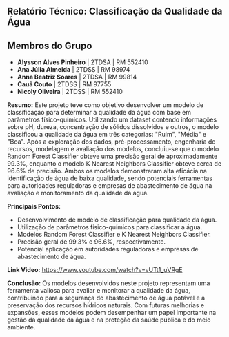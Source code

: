 
## Relatório Técnico: Classificação da Qualidade da Água

## Membros do Grupo

- **Alysson Alves Pinheiro** | 2TDSA | RM 552410  
- **Ana Júlia Almeida** | 2TDSS | RM 98974   
- **Anna Beatriz Soares** | 2TDSA | RM 99814   
- **Cauã Couto** | 2TDSS | RM 97755   
- **Nicoly Oliveira** | 2TDSS | RM 552410


**Resumo:**
Este projeto teve como objetivo desenvolver um modelo de classificação para determinar a qualidade da água com base em parâmetros físico-químicos. Utilizando um dataset contendo informações sobre pH, dureza, concentração de sólidos dissolvidos e outros, o modelo classificou a qualidade da água em três categorias: "Ruim", "Média" e "Boa". Após a exploração dos dados, pré-processamento, engenharia de recursos, modelagem e avaliação dos modelos, concluiu-se que o modelo Random Forest Classifier obteve uma precisão geral de aproximadamente 99.3%, enquanto o modelo K Nearest Neighbors Classifier obteve cerca de 96.6% de precisão. Ambos os modelos demonstraram alta eficácia na identificação de água de baixa qualidade, sendo potenciais ferramentas para autoridades reguladoras e empresas de abastecimento de água na avaliação e monitoramento da qualidade da água.

**Principais Pontos:**
- Desenvolvimento de modelo de classificação para qualidade da água.
- Utilização de parâmetros físico-químicos para classificar a água.
- Modelos Random Forest Classifier e K Nearest Neighbors Classifier.
- Precisão geral de 99.3% e 96.6%, respectivamente.
- Potencial aplicação em autoridades reguladoras e empresas de abastecimento de água.

**Link Video:** https://www.youtube.com/watch?v=vUTt1_uVRgE

**Conclusão:**
Os modelos desenvolvidos neste projeto representam uma ferramenta valiosa para avaliar e monitorar a qualidade da água, contribuindo para a segurança do abastecimento de água potável e a preservação dos recursos hídricos naturais. Com futuras melhorias e expansões, esses modelos podem desempenhar um papel importante na gestão da qualidade da água e na proteção da saúde pública e do meio ambiente.
